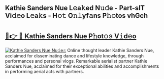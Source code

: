 ## Kathie Sanders Nue L𝚎a𝚔ed N𝚞𝚍e - Part-slT Vi𝚍𝚎o L𝚎a𝚔s - H𝚘𝚝 O𝚗𝚕yf𝚊ns P𝚑𝚘tos vhGch

# <h2><a href="http://kfbtv5k.oniu.top/?m=Kathie+Sanders+Nue">🔗👉 🔴 Kathie Sanders Nue P𝚑ot𝚘𝚜 V𝚒d𝚎o</a></h2>

[![Kathie Sanders Nue Nu𝚍e𝚜](https://i.imgur.com/0qMVB7G.gif)](http://kfbtv5k.oniu.top/?m=Kathie+Sanders+Nue)
Online thought leader Kathie Sanders Nue, acclaimed for disseminating dance and lifestyle knowledge, through performances and personal vlogs. Remarkable aerialist partner Kathie Sanders Nue, acclaimed for their exceptional abilities and accomplishments in performing aerial acts with partners.  
